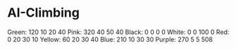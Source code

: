 # AI-Climbing
Green: 120 10 20 40
Pink: 320 40 50 40
Black: 0 0 0 0
White: 0 0 100 0
Red: 0 20 30 10
Yellow: 60 20 30 40
Blue: 210 10 30 30
Purple: 270 5 5 508